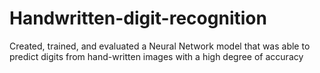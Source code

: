 # Handwritten-digit-recognition

Created, trained, and evaluated a Neural Network model that was able to predict digits from hand-written images with a high degree of accuracy
